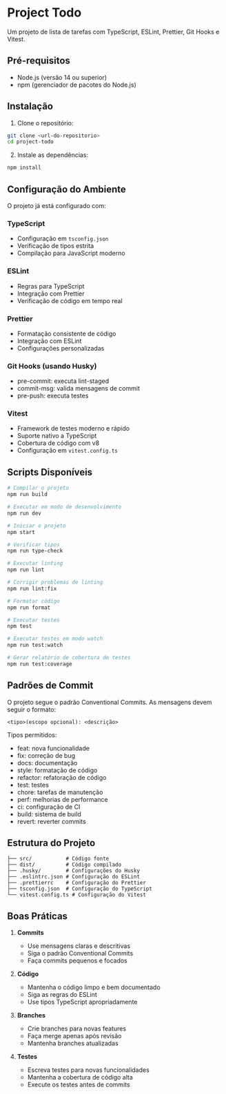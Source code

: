 # Project Todo

Um projeto de lista de tarefas com TypeScript, ESLint, Prettier, Git Hooks e Vitest.

## Pré-requisitos

- Node.js (versão 14 ou superior)
- npm (gerenciador de pacotes do Node.js)

## Instalação

1. Clone o repositório:
```bash
git clone <url-do-repositorio>
cd project-todo
```

2. Instale as dependências:
```bash
npm install
```

## Configuração do Ambiente

O projeto já está configurado com:

### TypeScript
- Configuração em `tsconfig.json`
- Verificação de tipos estrita
- Compilação para JavaScript moderno

### ESLint
- Regras para TypeScript
- Integração com Prettier
- Verificação de código em tempo real

### Prettier
- Formatação consistente de código
- Integração com ESLint
- Configurações personalizadas

### Git Hooks (usando Husky)
- pre-commit: executa lint-staged
- commit-msg: valida mensagens de commit
- pre-push: executa testes

### Vitest
- Framework de testes moderno e rápido
- Suporte nativo a TypeScript
- Cobertura de código com v8
- Configuração em `vitest.config.ts`

## Scripts Disponíveis

```bash
# Compilar o projeto
npm run build

# Executar em modo de desenvolvimento
npm run dev

# Iniciar o projeto
npm start

# Verificar tipos
npm run type-check

# Executar linting
npm run lint

# Corrigir problemas de linting
npm run lint:fix

# Formatar código
npm run format

# Executar testes
npm test

# Executar testes em modo watch
npm run test:watch

# Gerar relatório de cobertura de testes
npm run test:coverage
```

## Padrões de Commit

O projeto segue o padrão Conventional Commits. As mensagens devem seguir o formato:

```
<tipo>(escopo opcional): <descrição>
```

Tipos permitidos:
- feat: nova funcionalidade
- fix: correção de bug
- docs: documentação
- style: formatação de código
- refactor: refatoração de código
- test: testes
- chore: tarefas de manutenção
- perf: melhorias de performance
- ci: configuração de CI
- build: sistema de build
- revert: reverter commits

## Estrutura do Projeto

```
├── src/           # Código fonte
├── dist/          # Código compilado
├── .husky/        # Configurações do Husky
├── .eslintrc.json # Configuração do ESLint
├── .prettierrc    # Configuração do Prettier
├── tsconfig.json  # Configuração do TypeScript
└── vitest.config.ts # Configuração do Vitest
```

## Boas Práticas

1. **Commits**
   - Use mensagens claras e descritivas
   - Siga o padrão Conventional Commits
   - Faça commits pequenos e focados

2. **Código**
   - Mantenha o código limpo e bem documentado
   - Siga as regras do ESLint
   - Use tipos TypeScript apropriadamente

3. **Branches**
   - Crie branches para novas features
   - Faça merge apenas após revisão
   - Mantenha branches atualizadas

4. **Testes**
   - Escreva testes para novas funcionalidades
   - Mantenha a cobertura de código alta
   - Execute os testes antes de commits